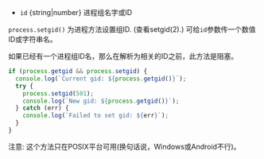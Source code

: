 <!-- YAML
added: v0.1.31
-->

* `id` {string|number} 进程组名字或ID

`process.setgid()` 为进程方法设置组ID. (查看setgid(2).)
可给`id`参数传一个数值ID或字符串名。

如果已经有一个进程组ID名，那么在解析为相关的ID之前，此方法是阻塞。

```js
if (process.getgid && process.setgid) {
  console.log(`Current gid: ${process.getgid()}`);
  try {
    process.setgid(501);
    console.log(`New gid: ${process.getgid()}`);
  } catch (err) {
    console.log(`Failed to set gid: ${err}`);
  }
}
```

注意: 这个方法只在POSIX平台可用(换句话说，Windows或Android不行)。

